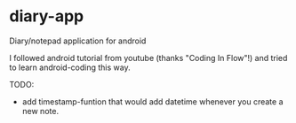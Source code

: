 # diary-app
Diary/notepad application for android

I followed android tutorial from youtube (thanks "Coding In Flow"!) and tried to learn android-coding this way.

TODO:
- add timestamp-funtion that would add datetime whenever you create a new note.
